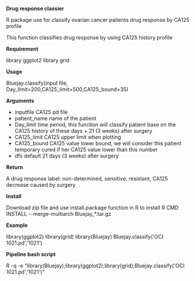 **Drug response classier**

R package use for classify ovarian cancer patients drug response by CA125 profile

This function classifies drug response by using CA125 history profile


**Requirement**

library ggplot2
library grid


**Usage**

Bluejay.classify(input file, Day_limit=200,CA125_limit=500,CA125_bound=35)


**Arguments**

* inputfile         CA125 pd file
* patient_name      name of the patient
* Day_limit         time period, this function will classify patient base on the CA125 history of these days + 21 (3 weeks) after surgery
* CA125_limit       CA125 upper limit when plotting
* CA125_bound       CA125 value lower bound, we will consider this patient temporary cured if her CA125 value lower than this number
* dfs               default 21 days (3 weeks) after surgery

**Return**

A drug response label: non-determined, sensitive, resistant, CA125 decrease caused by surgery

**Install**

Download zip file and use install.package function in R to install
R CMD INSTALL --merge-multiarch Bluejay_*.tar.gz


**Example**

library(ggplot2)
library(grid)
library(Bluejay)
Bluejay.classify('OCI 1021.pd','1021')


**Pipeline bash script**

R -q -e "library(Bluejay);library(ggplot2);library(grid);Bluejay.classify('OCI 1021.pd','1021')"


